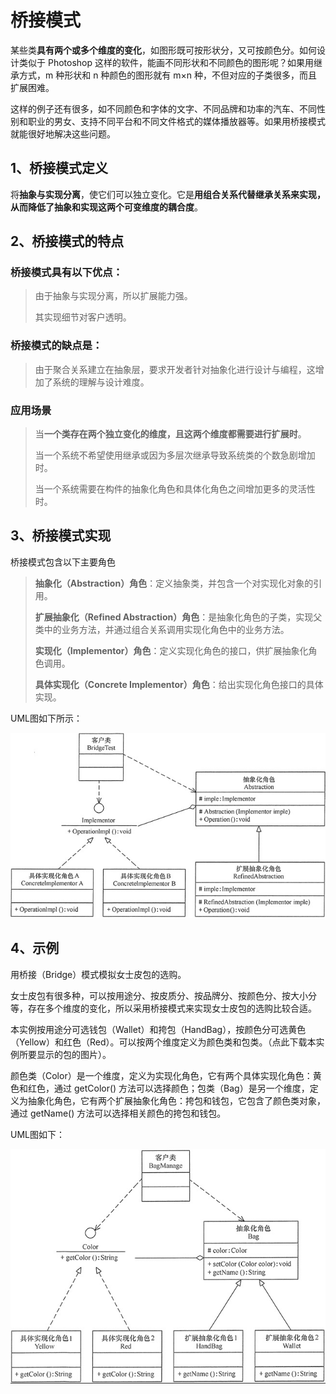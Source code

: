 # 桥接模式

某些类**具有两个或多个维度的变化**，如图形既可按形状分，又可按颜色分。如何设计类似于 Photoshop 这样的软件，能画不同形状和不同颜色的图形呢？如果用继承方式，m 种形状和 n 种颜色的图形就有 m×n 种，不但对应的子类很多，而且扩展困难。

这样的例子还有很多，如不同颜色和字体的文字、不同品牌和功率的汽车、不同性别和职业的男女、支持不同平台和不同文件格式的媒体播放器等。如果用桥接模式就能很好地解决这些问题。

## 1、桥接模式定义

将**抽象与实现分离**，使它们可以独立变化。它是**用组合关系代替继承关系来实现，从而降低了抽象和实现这两个可变维度的耦合度**。

## 2、桥接模式的特点

### 桥接模式具有以下优点：

> 由于抽象与实现分离，所以扩展能力强。
> 
> 其实现细节对客户透明。
> 

### 桥接模式的缺点是：

> 由于聚合关系建立在抽象层，要求开发者针对抽象化进行设计与编程，这增加了系统的理解与设计难度。
> 

### 应用场景

> 当**一个类存在两个独立变化的维度，且这两个维度都需要进行扩展时**。
>
> 当一个系统不希望使用继承或因为多层次继承导致系统类的个数急剧增加时。
>
> 当一个系统需要在构件的抽象化角色和具体化角色之间增加更多的灵活性时。
>

## 3、桥接模式实现

桥接模式包含以下主要角色

> **抽象化（Abstraction）角色**：定义抽象类，并包含一个对实现化对象的引用。
>
> **扩展抽象化（Refined Abstraction）角色**：是抽象化角色的子类，实现父类中的业务方法，并通过组合关系调用实现化角色中的业务方法。
>
> **实现化（Implementor）角色**：定义实现化角色的接口，供扩展抽象化角色调用。
>
> **具体实现化（Concrete Implementor）角色**：给出实现化角色接口的具体实现。
>

UML图如下所示：

![UML](../illustration/8_1_UML.jpg)

## 4、示例

用桥接（Bridge）模式模拟女士皮包的选购。

女士皮包有很多种，可以按用途分、按皮质分、按品牌分、按颜色分、按大小分等，存在多个维度的变化，所以采用桥接模式来实现女士皮包的选购比较合适。

本实例按用途分可选钱包（Wallet）和挎包（HandBag），按颜色分可选黄色（Yellow）和红色（Red）。可以按两个维度定义为颜色类和包类。（点此下载本实例所要显示的包的图片）。

颜色类（Color）是一个维度，定义为实现化角色，它有两个具体实现化角色：黄色和红色，通过 getColor() 方法可以选择颜色；包类（Bag）是另一个维度，定义为抽象化角色，它有两个扩展抽象化角色：挎包和钱包，它包含了颜色类对象，通过 getName() 方法可以选择相关颜色的挎包和钱包。

UML图如下：

![UML](../illustration/8_2_UML.jpg)

